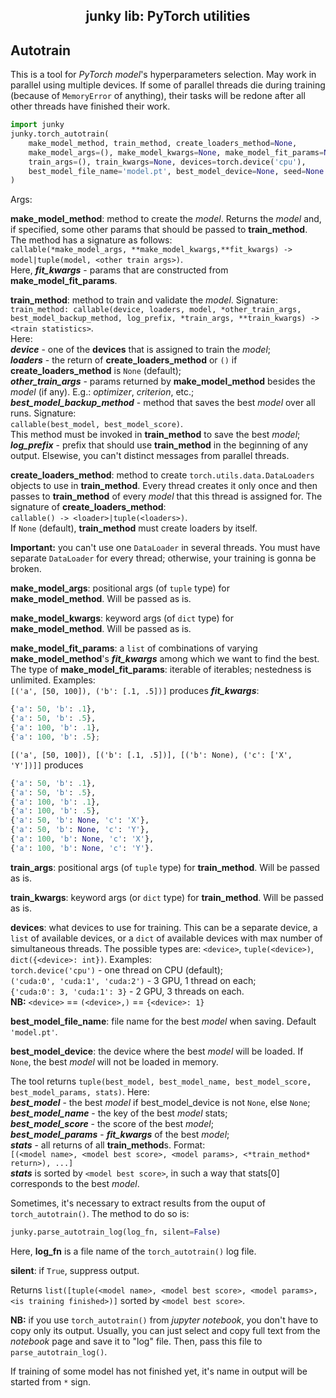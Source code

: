 <h2 align="center">junky lib: PyTorch utilities</h2>

## Autotrain

This is a tool for *PyTorch* *model*'s hyperparameters selection. May work in
parallel using multiple devices. If some of parallel threads die during
training (because of `MemoryError` of anything), their tasks will be redone
after all other threads have finished their work.

```python
import junky
junky.torch_autotrain(
    make_model_method, train_method, create_loaders_method=None,
    make_model_args=(), make_model_kwargs=None, make_model_fit_params=None,
    train_args=(), train_kwargs=None, devices=torch.device('cpu'),
    best_model_file_name='model.pt', best_model_device=None, seed=None
)
```
Args:

**make_model_method**: method to create the *model*. Returns the *model* and,
if specified, some other params that should be passed to **train_method**. The method
has a signature as follows:<br />
`callable(*make_model_args, **make_model_kwargs,**fit_kwargs) ->
model|tuple(model, <other train args>)`.<br />
Here, ***fit_kwargs*** - params that are constructed from
**make_model_fit_params**.

**train_method**: method to train and validate the *model*. Signature:<br />
`train_method: callable(device, loaders, model, *other_train_args,
best_model_backup_method, log_prefix, *train_args, **train_kwargs) ->
<train statistics>`.<br />
Here:<br />
***device*** - one of the **devices** that is assigned to train the *model*;<br />
***loaders*** - the return of **create_loaders_method** or `()` if
**create_loaders_method** is `None` (default);<br />
***other_train_args*** - params returned by **make_model_method** besides the
*model* (if any). E.g.: *optimizer*, *criterion*, etc.;<br />
***best_model_backup_method*** - method that saves the best *model* over
all runs. Signature:<br />
`callable(best_model, best_model_score)`.<br />
This method must be invoked in **train_method** to save the best *model*;<br />
***log_prefix*** - prefix that should use **train_method** in the beginning of
any output. Elsewise, you can't distinct messages from parallel threads.

**create_loaders_method**: method to create `torch.utils.data.DataLoaders`
objects to use in **train_method**. Every thread creates it only once and then
passes to **train_method** of every *model* that this thread is assigned for.
The signature of **create_loaders_method**:<br />
`callable() -> <loader>|tuple(<loaders>)`.<br />
If `None` (default), **train_method** must create loaders by itself.

**Important:** you can't use one `DataLoader` in several threads. You must
have separate `DataLoader` for every thread; otherwise, your training is gonna
be broken.

**make_model_args**: positional args (of `tuple` type) for
**make_model_method**. Will be passed as is.

**make_model_kwargs**: keyword args (of `dict` type) for
**make_model_method**. Will be passed as is.

**make_model_fit_params**: a `list` of combinations of varying
**make_model_method**'s ***fit_kwargs*** among which we want to find the best.
The type of **make_model_fit_params**: iterable of iterables; nestedness is
unlimited. Examples:<br />
`[('a', [50, 100]), ('b': [.1, .5])]` produces ***fit_kwargs***:
```python
{'a': 50, 'b': .1},
{'a': 50, 'b': .5},
{'a': 100, 'b': .1},
{'a': 100, 'b': .5};
```
`[('a', [50, 100]), [('b': [.1, .5])], [('b': None), ('c': ['X', 'Y'])]]`
produces
```python
{'a': 50, 'b': .1},
{'a': 50, 'b': .5},
{'a': 100, 'b': .1},
{'a': 100, 'b': .5},
{'a': 50, 'b': None, 'c': 'X'},
{'a': 50, 'b': None, 'c': 'Y'},
{'a': 100, 'b': None, 'c': 'X'},
{'a': 100, 'b': None, 'c': 'Y'}.
```

**train_args**: positional args (of `tuple` type) for **train_method**. Will
be passed as is.

**train_kwargs**: keyword args (or `dict` type) for **train_method**. Will be
passed as is.

**devices**: what devices to use for training. This can be a separate device, a
`list` of available devices, or a `dict` of available devices with max number
of simultaneous threads. The possible types are: `<device>`,
`tuple(<device>)`, `dict({<device>: int})`. Examples:<br />
`torch.device('cpu')` - one thread on CPU (default);<br />
`('cuda:0', 'cuda:1', 'cuda:2')` - 3 GPU, 1 thread on each;<br />
`{'cuda:0': 3, 'cuda:1': 3}` - 2 GPU, 3 threads on each.<br />
**NB:** `<device>` == `(<device>,)` == `{<device>: 1}`

**best_model_file_name**: file name for the best *model* when saving.
Default `'model.pt'`.

**best_model_device**: the device where the best *model* will be loaded. 
If `None`, the best *model* will not be loaded in memory.

The tool returns `tuple(best_model, best_model_name, best_model_score,
best_model_params, stats)`. Here:<br />
***best_model*** - the best *model* if best_model_device is not `None`, else
`None`;<br />
***best_model_name*** - the key of the best *model* stats;<br />
***best_model_score*** - the score of the best *model*;<br />
***best_model_params*** - ***fit_kwargs*** of the best *model*;<br />
***stats*** - all returns of all **train_method**s. Format:<br />
`[(<model name>, <model best score>, <model params>, <*train_method* return>),
...]`<br />
***stats*** is sorted by `<model best score>`, in such a way that stats[0]
corresponds to the best *model*.

Sometimes, it's necessary to extract results from the ouput of
`torch_autotrain()`. The method to do so is:
```python
junky.parse_autotrain_log(log_fn, silent=False)
```
Here, **log_fn** is a file name of the `torch_autotrain()` log file.

**silent**: if `True`, suppress output.

Returns `list([tuple(<model name>, <model best score>, <model params>,
<is training finished>)]` sorted by `<model best score>`.

**NB:** if you use `torch_autotrain()` from *jupyter notebook*, you don't have
to copy only its output. Usually, you can just select and copy full text from
the *notebook* page and save it to "log" file. Then, pass this file to
`parse_autotrain_log()`.

If training of some model has not finished yet, it's name in output will be
started from `*` sign.
